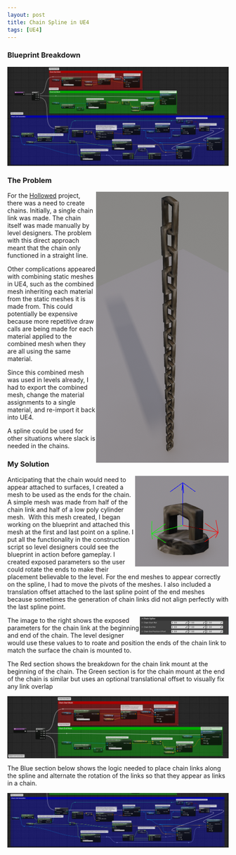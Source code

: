 ```yaml
---
layout: post
title: Chain Spline in UE4
tags: [UE4]
---
```


### Blueprint Breakdown

<img align="center" src="../blog/images/ChainSpline/Chain Spline Blueprint Breakdown.PNG">

### The Problem

<img align="right" src="../blog/images/ChainSpline/ChainLinkCombined.PNG">

For the [Hollowed](http://store.steampowered.com/app/669630/Hollowed/) project, there was a need to create chains. Initially, a single chain link was made. The chain itself was made manually by level designers. The problem with this direct approach meant that the chain only functioned in a straight line.

Other complications appeared with combining static meshes in UE4, such as the combined mesh inheriting each material from the static meshes it is made from. This could potentially be expensive because more repetitive draw calls are being made for each material applied to the combined mesh when they are all using the same material.

Since this combined mesh was used in levels already, I had to export the combined mesh, change the material assignments to a single material, and re-import it back into UE4.

A spline could be used for other situations where slack is needed in the chains.

### My Solution

 <!--
<a href="../blog/images/ChainSpline/ChainEnd.PNG" rel="lightbox[gallery]">
<img align="right" class="fancybox" id="myImg" src="../blog/images/ChainSpline/ChainEnd.PNG" alt="Trolltunga, Norway" data-big="big-image.jpg">
</a>
-->

<img align="right" src="../blog/images/ChainSpline/ChainEnd.PNG">

 Anticipating that the chain would need to appear attached to surfaces, I created a mesh to be used as the ends for the chain. A simple mesh was made from half of the chain link and half of a low poly cylinder mesh.
​
With this mesh created, I began working on the blueprint and attached this mesh at the first and last point on a spline. I put all the functionality in the construction script so level designers could see the blueprint in action before gameplay. I created exposed parameters so the user could rotate the ends to make their placement believable to the level. For the end meshes to appear correctly on the spline, I had to move the pivots of the meshes. I also included a translation offset attached to the last spline point of the end meshes because sometimes the generation of chain links did not align perfectly with the last spline point.

<img align="right" src="../blog/images/ChainSpline/Chain Exposed Variables.PNG" width=40%>

The image to the right shows the exposed parameters for the chain link at the beginning and end of the chain. The level designer would use these values to to roate and position the ends of the chain link to match the surface the chain is mounted to.

The Red section shows the breakdown for the chain link mount at the beginning of the chain. The Green section is for the chain mount at the end of the chain is similar but uses an optional translational offset to visually fix any link overlap

<img align="center" src="../blog/images/ChainSpline/Chain Spline Blueprint RedGreen Breakdown.png">

The Blue section below shows the logic needed to place chain links along the spline and alternate the rotation of the links so that they appear as links in a chain.

<img align="center" src="../blog/images/ChainSpline/Chain Spline Blueprint Blue Breakdown.png">
